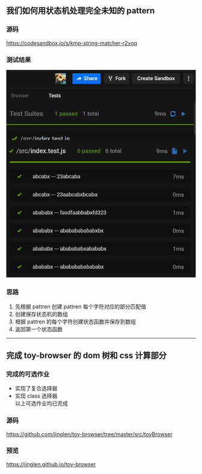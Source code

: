 
##  我们如何用状态机处理完全未知的 pattern
### 源码
https://codesandbox.io/s/kmp-string-matcher-r2voq   
### 测试结果
![test](./images/test-result.png)

### 思路
1. 先根据 pattren 创建 pattren 每个字符对应的部分匹配值
2. 创建保存状态机的数组
3. 根据 pattren 的每个字符创建状态函数并保存到数组
4. 返回第一个状态函数

---

## 完成 toy-browser 的 dom 树和 css 计算部分

### 完成的可选作业
- 实现了复合选择器
- 实现 class 选择器   
以上可选作业均已完成  

### 源码
https://github.com/jinglen/toy-browser/tree/master/src/toyBrowser

### 预览
https://jinglen.github.io/toy-browser


